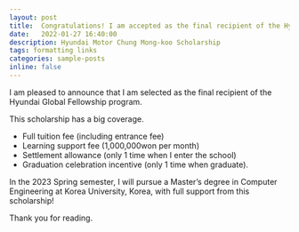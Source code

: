 ```yaml
---
layout: post
title:  Congratulations! I am accepted as the final recipient of the Hyundai Global Fellowship program!
date:   2022-01-27 16:40:00
description: Hyundai Motor Chung Mong-koo Scholarship
tags: formatting links
categories: sample-posts
inline: false
---
```


I am pleased to announce that I am selected as the final recipient of the Hyundai Global Fellowship program.

This scholarship has a big coverage.
- Full tuition fee (including entrance fee) 
- Learning support fee (1,000,000won per month)
- Settlement allowance (only 1 time when I enter the school) 
- Graduation celebration incentive (only 1 time when graduate).

In the 2023 Spring semester, I will pursue a Master’s degree in Computer Engineering at Korea University, Korea, with full support from this scholarship!

Thank you for reading.